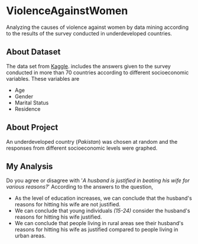 # ViolenceAgainstWomen
Analyzing the causes of violence against women by data mining according to the results of the survey conducted in underdeveloped countries.

## About Dataset
The data set from <a href="https://www.kaggle.com/datasets/andrewmvd/violence-against-women-and-girls" target="_blank">Kaggle</a>. includes the answers given to the survey conducted in more than 70 countries according to different socioeconomic variables.
These variables are
* Age
* Gender
* Marital Status
* Residence

## About Project
An underdeveloped country (*Pakistan*) was chosen at random and the responses from different socioeconomic levels were graphed.

## My Analysis
Do you agree or disagree with '*A husband is justified in beating his wife for various reasons?*'  According to the answers to the question,
* As the level of education increases, we can conclude that the husband's reasons for hitting his wife are not justified.
* We can conclude that young individuals *(15-24)* consider the husband's reasons for hitting his wife justified.
* We can conclude that people living in rural areas see their husband's reasons for hitting his wife as justified compared to people living in urban areas.

